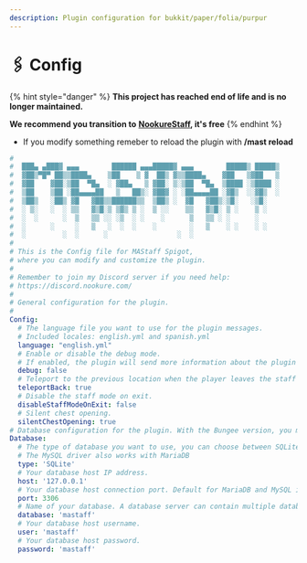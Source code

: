 ```yaml
---
description: Plugin configuration for bukkit/paper/folia/purpur
---
```


# 🖇️ Config

{% hint style="danger" %}
**This project has reached end of life and is no longer maintained.**

**We recommend you transition to** [**NookureStaff**](https://builtbybit.com/resources/nookurestaff-staffmode-utils.25460/)**, it's free**
{% endhint %}

* If you modify something remeber to reload the plugin with **/mast reload**

```yaml
#
#  ███▄ ▄███▓ ▄▄▄        ██████ ▄▄▄█████▓ ▄▄▄        █████▒ █████▒
#  ▓██▒▀█▀ ██▒▒████▄    ▒██    ▒ ▓  ██▒ ▓▒▒████▄    ▓██   ▒▓██   ▒
#  ▓██    ▓██░▒██  ▀█▄  ░ ▓██▄   ▒ ▓██░ ▒░▒██  ▀█▄  ▒████ ░▒████ ░
#  ▒██    ▒██ ░██▄▄▄▄██   ▒   ██▒░ ▓██▓ ░ ░██▄▄▄▄██ ░▓█▒  ░░▓█▒  ░
#  ▒██▒   ░██▒ ▓█   ▓██▒▒██████▒▒  ▒██▒ ░  ▓█   ▓██▒░▒█░   ░▒█░
#  ░ ▒░   ░  ░ ▒▒   ▓▒█░▒ ▒▓▒ ▒ ░  ▒ ░░    ▒▒   ▓▒█░ ▒ ░    ▒ ░
#  ░  ░      ░  ▒   ▒▒ ░░ ░▒  ░ ░    ░      ▒   ▒▒ ░ ░      ░
#  ░      ░     ░   ▒   ░  ░  ░    ░        ░   ▒    ░ ░    ░ ░
#  ░         ░  ░      ░                 ░  ░
#
# This is the Config file for MAStaff Spigot,
# where you can modify and customize the plugin.
#
# Remember to join my Discord server if you need help:
# https://discord.nookure.com/
#
# General configuration for the plugin.
#
Config:
  # The language file you want to use for the plugin messages.
  # Included locales: english.yml and spanish.yml
  language: "english.yml"
  # Enable or disable the debug mode.
  # If enabled, the plugin will send more information about the plugin status.
  debug: false
  # Teleport to the previous location when the player leaves the staff mode.
  teleportBack: true
  # Disable the staff mode on exit.
  disableStaffModeOnExit: false
  # Silent chest opening.
  silentChestOpening: true
# Database configuration for the plugin. With the Bungee version, you must use MariaDB or MySQL.
Database:
  # The type of database you want to use, you can choose between SQLite or MySQL.
  # The MySQL driver also works with MariaDB
  type: 'SQLite'
  # Your database host IP address.
  host: '127.0.0.1'
  # Your database host connection port. Default for MariaDB and MySQL is 3306.
  port: 3306
  # Name of your database. A database server can contain multiple databases.
  database: 'mastaff'
  # Your database host username.
  user: 'mastaff'
  # Your database host password.
  password: 'mastaff'
```

